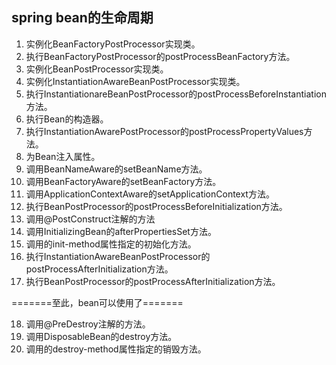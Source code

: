 ## spring bean的生命周期
1. 实例化BeanFactoryPostProcessor实现类。
2. 执行BeanFactoryPostProcessor的postProcessBeanFactory方法。
3. 实例化BeanPostProcessor实现类。
4. 实例化InstantiationAwareBeanPostProcessor实现类。
5. 执行InstantiationareBeanPostProcessor的postProcessBeforeInstantiation方法。
6. 执行Bean的构造器。
7. 执行InstantiationAwarePostProcessor的postProcessPropertyValues方法。
8. 为Bean注入属性。
9. 调用BeanNameAware的setBeanName方法。
10. 调用BeanFactoryAware的setBeanFactory方法。
11. 调用ApplicationContextAware的setApplicationContext方法。
12. 执行BeanPostProcessor的postProcessBeforeInitialization方法。
13. 调用@PostConstruct注解的方法
14. 调用InitializingBean的afterPropertiesSet方法。
15. 调用<bean>的init-method属性指定的初始化方法。
16. 执行InstantiationAwareBeanPostProcessor的postProcessAfterInitialization方法。
17. 执行BeanPostProcessor的postProcessAfterInitialization方法。

=======至此，bean可以使用了=======

18. 调用@PreDestroy注解的方法。
19. 调用DisposableBean的destroy方法。
20. 调用<bean>的destroy-method属性指定的销毁方法。
